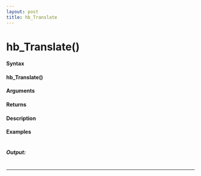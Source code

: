 ```yaml
---
layout: post
title: hb_Translate
---
```


# hb_Translate()


#### Syntax

#### hb_Translate()

#### Arguments

#### Returns

#### Description

#### Examples

```

```

##### Output:

```

```

---